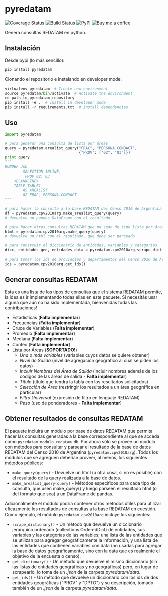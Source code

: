 pyredatam
===============================
[![Coverage Status](https://coveralls.io/repos/abenassi/pyredatam/badge.svg?branch=master&service=github)](https://coveralls.io/github/abenassi/pyredatam?branch=master)
[![Build Status](https://travis-ci.org/abenassi/pyredatam.svg?branch=master)](https://travis-ci.org/abenassi/pyredatam)
[![PyPI](https://badge.fury.io/py/pyredatam.svg)](http://badge.fury.io/py/pyredatam)
[![Buy me a coffee](https://img.shields.io/badge/donate-buy%20me%20a%20coffee-blue.svg)](http://ko-fi.com?i=934NLRIV80O8)


Genera consultas REDATAM en python.

## Instalación

Desde pypi (lo más sencillo):
```python
pip install pyredatam
```

Clonando el repositorio e instalando en developer mode:
```python
virtualenv pyredatam  # Create new environment
source pyredatam/bin/activate  # Activate the environment
cd path_to_pyredatam_repository
pip install -e .  # Install in developer mode
pip install -r requirements.txt  # Install dependencies
```

## Uso

```python
import pyredatam

# para generar una consulta de lista por áreas
query = pyredatam.arealist_query("FRAC", "PERSONA.CONDACT", 
                                 {"PROV": ["02", "03"]})
print query
"""
RUNDEF Job
        SELECTION INLINE,
         PROV 02, 03
    <BLANKLINE>
    TABLE TABLE1
        AS AREALIST
        OF FRAC, PERSONA.CONDACT
"""

# para hacer la consulta a la base REDATAM del Censo 2010 de Argentina
df = pyredatam.cpv2010arg.make_arealist_query(query)
# devuelve un pandas.DataFrame con el resultado

# para hacer otras consultas REDATAM que no sean de tipo lista por áreas
html = pyredatam.cpv2010arg.make_query(query)
# devuelve un html con el resultado, que debe ser parseado

# para construir el diccionario de entidades, variables y categorías
dicc, entidades_geo, entidades_data = pyredatam.cpv2010arg.scrape_dictionary()

# para tomar los ids de provincias y departamentos del Censo 2010 de Argentina
ids = pyredatam.cpv2010arg.get_ids()
```

## Generar consultas REDATAM

Esta es una lista de los tipos de consultas que el sistema REDATAM permite, la idea es ir implementando todas ellas en este paquete. Si necesitás usar alguna que aún no ha sido implementada, bienvenidas todas las contribuciones!

* Estadísticas (**Falta implementar**)
* Frecuencias (**Falta implementar**)
* Cruce de Variables (**Falta implementar**)
* Promedio (**Falta implementar**)
* Mediana (**Falta implementar**)
* Conteo (**Falta implementar**)
* Lista por Áreas (**SOPORTADO!**)
    - *Una o más variables* (variables cuyos datos se quiere obtener)
    - *Nivel de Salida* (nivel de agregación geográfico al cual se piden los datos)
    - *Incluir Nombres del Área de Salida* (incluir nombres además de los códigos de las áreas de salida - **Falta implementar**)
    - *Título* (título que tendrá la tabla con los resultados solicitados)
    - *Selección de Área* (restringir los resultados a un área geográfica en particular)
    - *Filtro Universal* (expresión de filtro en lenguaje REDATAM)
    - *Peso* (uso de ponderadores - **Falta implementar**)

## Obtener resultados de consultas REDATAM

El paquete incluirá un módulo por base de datos REDATAM que permita hacer las consultas generadas a la base correspondiente al que se acceda como `pyredatam.modulo_redatam_db`. Por ahora sólo se provee un módulo con métodos para consultar y parsear el resultado de la base de datos REDATAM del Censo 2010 de Argentina (`pyredatam.cpv2010arg`). Todos los módulos que se agreguen deberían proveer, al menos, los siguientes métodos públicos:

* `make_query(query)` - Devuelve un html (u otra cosa, si no es posible) con el resultado de la query realizada a la base de datos.
* `make_arealist_query(query)` - Métodos específicos para cada tipo de consulta, que usen make_query() y luego parseen el resultado html (o del formato que sea) a un DataFrame de pandas.

Adicionalmente el módulo podría contener otros métodos útiles para utilizar eficazmente los resultados de consultas a la base REDATAM en cuestión. Como ejemplo, el módulo `pyredatam.cpv2010arg` incluye los siguientes:

* `scrape_dictionary()` - Un método que devuelve un diccionario jerárquico ordenado (collections.OrderedDict) de entidades, sus variables y las categorías de las variables; una lista de las entidades que se utilizan para agregar geográficamente la información, y una lista de las entidades que contienen variables con data (no usadas para agregar la base de datos geográficamente, sino con la data que es realmente el objetivo de la encuesta o censo).
* `get_dictionary()` - Un método que devuelve el mismo diccionario (sin las listas de entidades geográficas y no geográficas) pero, en lugar de scrapearlo, lo toma de un *.json* de la carpeta *pyredatam/data*.
* `get_ids()` - Un método que devuelve un diccionario con los ids de dos entidades geográficas ("PROV" y "DPTO") y su descripción, tomado también de un *.json* de la carpeta *pyredatam/data*.



